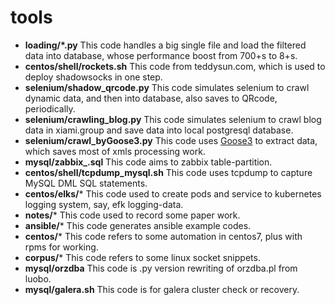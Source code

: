 # tools

- **loading/*.py**
This code handles a big single file and load the filtered data into database, whose performance boost from 700+s to 8+s.
- **centos/shell/rockets.sh**
This code from teddysun.com, which is used to deploy shadowsocks in one step.
- **selenium/shadow_qrcode.py**
This code simulates selenium to crawl dynamic data, and then into database, also saves to QRcode, periodically.
- **selenium/crawling_blog.py**
This code simulates selenium to crawl blog data in xiami.group and save data into local postgresql database.
- **selenium/crawl_byGoose3.py**
This code uses [Goose3](https://github.com/goose3/goose3) to extract data, which saves most of xmls processing work.
- **mysql/zabbix_.sql**
This code aims to zabbix table-partition.
- **centos/shell/tcpdump_mysql.sh**
This code uses tcpdump to capture MySQL DML SQL statements.
- **centos/elks/***
This code used to create pods and service to kubernetes logging system, say, efk logging-data.
- **notes/***
This code used to record some paper work.
- **ansible/***
This code generates ansible example codes.
- **centos/***
This code refers to some automation in centos7, plus with rpms for working.
- **corpus/***
This code refers to some linux socket snippets.
- **mysql/orzdba**
This code is .py version rewriting of orzdba.pl from luobo.
- **mysql/galera.sh**
This code is for galera cluster check or recovery.
